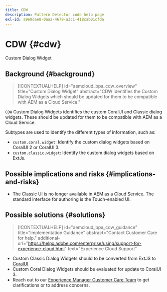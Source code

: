 ```yaml
---
title: CDW
description: Pattern Detector code help page
exl-id: a9e9dae8-0aa2-4679-a3c1-418cab01cfda
---
```

# CDW {#cdw}

Custom Dialog Widget

## Background {#background}

>[!CONTEXTUALHELP]
>id="aemcloud_bpa_cdw_overview"
>title="Custom Dialog Widget"
>abstract="CDW identifies the Custom Dialog Widgets which should be updated for them to be compatible with AEM as a Cloud Service."

`CDW`  Custom Dialog Widgets identifies the custom CoralUI and Classic dialog widgets. These should be updated for them to be compatible with AEM as a Cloud Service.

Subtypes are used to identify the different types of information, such as:

* `custom.coral.widget`: Identify the custom dialog widgets based on CoralUI 2 or CoralUI 3.
* `custom.classic.widget`: Identify the custom dialog widgets based on ExtJs.

## Possible implications and risks {#implications-and-risks}

* The Classic UI is no longer available in AEM as a Cloud Service. The standard interface for authoring is the Touch-enabled UI.
 
## Possible solutions {#solutions}

>[!CONTEXTUALHELP]
>id="aemcloud_bpa_cdw_guidance"
>title="Implementation Guidance"
>abstract="Contact Customer Care for help."
>additional-url="https://helpx.adobe.com/enterprise/using/support-for-experience-cloud.html" text="Experience Cloud Support"

* Custom Classic Dialog Widgets should to be converted from ExtJS to [CoralUI](https://developer.adobe.com/experience-manager/reference-materials/6-5/coral-ui/coralui3/getting-started.html).
* Custom Coral Dialog Widgets should be evaluated for update to CoralUI 3.
* Reach out to our [Experience Manager Customer Care Team](https://helpx.adobe.com/enterprise/using/support-for-experience-cloud.html) to get clarifications or to address concerns.
